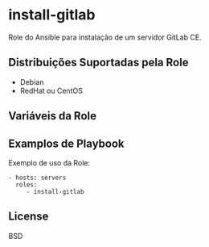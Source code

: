 install-gitlab
=========

Role do Ansible para instalação de um servidor GitLab CE.

Distribuições Suportadas pela Role
------------

- Debian
- RedHat ou CentOS

Variáveis da Role
--------------


Examplos de Playbook
----------------

Exemplo de uso da Role:

    - hosts: servers
      roles:
         - install-gitlab

License
-------

BSD
